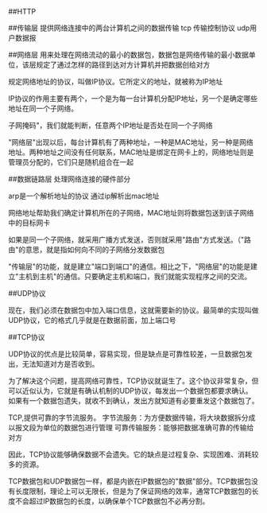 ##HTTP

##传输层
提供网络连接中的两台计算机之间的数据传输 tcp 传输控制协议 udp用户数据报

##网络层
用来处理在网络流动的最小的数据包，数据包是网络传输的最小数据单位，该层规定了通过怎样的路径到达对方计算机并把数据创给对方

规定网络地址的协议，叫做IP协议。它所定义的地址，就被称为IP地址

IP协议的作用主要有两个，一个是为每一台计算机分配IP地址，另一个是确定哪些地址在同一个子网络。

子网掩码"，我们就能判断，任意两个IP地址是否处在同一个子网络

"网络层"出现以后，每台计算机有了两种地址，一种是MAC地址，另一种是网络地址。两种地址之间没有任何联系，MAC地址是绑定在网卡上的，网络地址则是管理员分配的，它们只是随机组合在一起

##数据链路层
处理网络连接的硬件部分

arp是一个解析地址的协议 通过ip解析出mac地址

网络地址帮助我们确定计算机所在的子网络，MAC地址则将数据包送到该子网络中的目标网卡

如果是同一个子网络，就采用广播方式发送，否则就采用"路由"方式发送。（"路由"的意思，就是指如何向不同的子网络分发数据包

"传输层"的功能，就是建立"端口到端口"的通信。相比之下，"网络层"的功能是建立"主机到主机"的通信。只要确定主机和端口，我们就能实现程序之间的交流。

##UDP协议

现在，我们必须在数据包中加入端口信息，这就需要新的协议。最简单的实现叫做UDP协议，它的格式几乎就是在数据前面，加上端口号

##TCP协议

UDP协议的优点是比较简单，容易实现，但是缺点是可靠性较差，一旦数据包发出，无法知道对方是否收到。

为了解决这个问题，提高网络可靠性，TCP协议就诞生了。这个协议非常复杂，但可以近似认为，它就是有确认机制的UDP协议，每发出一个数据包都要求确认。如果有一个数据包遗失，就收不到确认，发出方就知道有必要重发这个数据包了。

TCP,提供可靠的字节流服务。
字节流服务：为方便数据传输，将大块数据拆分成以报文段为单位的数据包进行管理
可靠传输服务：能够把数据准确可靠的传输给对方

因此，TCP协议能够确保数据不会遗失。它的缺点是过程复杂、实现困难、消耗较多的资源。

TCP数据包和UDP数据包一样，都是内嵌在IP数据包的"数据"部分。TCP数据包没有长度限制，理论上可以无限长，但是为了保证网络的效率，通常TCP数据包的长度不会超过IP数据包的长度，以确保单个TCP数据包不必再分割。